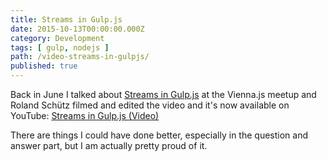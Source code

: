 ```yaml
---
title: Streams in Gulp.js
date: 2015-10-13T00:00:00.000Z
category: Development
tags: [ gulp, nodejs ]
path: /video-streams-in-gulpjs/
published: true
---
```


Back in June I talked about [Streams in Gulp.js](/articles/gulp-js-streams/) at the Vienna.js meetup and Roland Schütz filmed and edited the video and it's now available on YouTube: [Streams in Gulp.js (Video)](https://www.youtube.com/watch?v=hRe7_xsQBUQ)

There are things I could have done better, especially in the question and answer part, but I am actually pretty proud of it.
